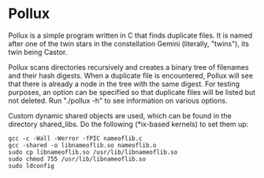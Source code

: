 # Pollux

Pollux is a simple program written in C that finds duplicate files. It is named after one of the twin stars in the constellation Gemini (literally, "twins"), its twin being Castor.

Pollux scans directories recursively and creates a binary tree of filenames and their hash digests. When a duplicate file is encountered, Pollux will see that there is already a node in the tree with the same digest. For testing purposes, an option can be specified so that duplicate files will be listed but not deleted. Run "./pollux -h" to see information on various options.

Custom dynamic shared objects are used, which can be found in the directory shared\_libs.
Do the following (\*ix-based kernels) to set them up:

```
gcc -c -Wall -Werror -fPIC nameoflib.c
gcc -shared -o libnameoflib.so nameoflib.o
sudo cp libnameoflib.so /usr/lib/libnameoflib.so
sudo chmod 755 /usr/lib/libnameoflib.so
sudo ldconfig
```
